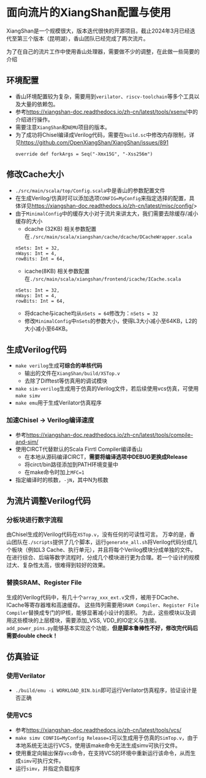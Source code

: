# 面向流片的XiangShan配置与使用

XiangShan是一个规模很大，版本迭代很快的开源项目。截止2024年3月已经迭代至第三个版本（昆明湖），香山团队已经完成了两次流片。

为了在自己的流片工作中使用香山处理器，需要做不少的调整，在此做一些简要的介绍

## 环境配置

* 香山环境配置较为复杂，需要用到`verilator`、`riscv-toolchain`等多个工具以及大量的依赖包。
* 参考<https://xiangshan-doc.readthedocs.io/zh-cn/latest/tools/xsenv/>中的介绍进行操作。
* 需要注意`XiangShan`和`NEMU`项目的版本。
* 为了成功将Chisel编译成Verilog代码，需要在`build.sc`中修改内存限制，详见<https://github.com/OpenXiangShan/XiangShan/issues/891>
    ```
    override def forkArgs = Seq("-Xmx15G", "-Xss256m")
    ```	

## 修改Cache大小

* `./src/main/scala/top/Config.scala`中是香山的参数配置文件
* 在生成Verilog/仿真时可以添加选项`CONFIG=MyConfig`来指定选择的配置，具体详见<https://xiangshan-doc.readthedocs.io/zh-cn/latest/misc/config/>>
* 由于`MinimalConfig`中的缓存大小对于流片来讲太大，我们需要去除缓存/减小缓存的大小
    * dcache (32KB) 相关参数配置在`./src/main/scala/xiangshan/cache/dcache/DCacheWrapper.scala`
    ```
    nSets: Int = 32, 
    nWays: Int = 4,
    rowBits: Int = 64,
    ```
    * icache(8KB) 相关参数配置在`./src/main/scala/xiangshan/frontend/icache/ICache.scala`
    ```
    nSets: Int = 32,
    nWays: Int = 4,
    rowBits: Int = 64,
    ```
    * 将dcache与icache均从`nSets = 64`修改为：`nSets = 32`
	* 修改`MinimalConfig`中`nSets`的参数大小，使得L3大小减小至64KB，L2的大小减小至64KB。
	
## 生成Verilog代码

* `make verilog`生成**可综合的单核代码**
    * 输出的文件在`XiangShan/build/XSTop.v`
    * 去除了Difftest等仿真用的调试模块
* `make sim-verilog`生成用于仿真的Verilog文件，若后续使用vcs仿真，可使用`make simv`
* `make emu`用于生成Verilator仿真程序

### 加速Chisel -> Verilog编译速度

* 参考<https://xiangshan-doc.readthedocs.io/zh-cn/latest/tools/compile-and-sim/>
* 使用CIRCT代替默认的Scala Firrtl Compiler编译香山
	* 在本地从源码编译CIRCT，**需要将编译选项中DEBUG更换成Release**
	* 将circt/bin路径添加到PATH环境变量中
	* 在make命令时加上`MFC=1`
* 指定编译时的核数，`-jN`，其中N为核数

## 为流片调整Verilog代码

### 分板块进行数字流程

由Chisel生成的Verilog代码在`XSTop.v`，没有任何的可读性可言。
万幸的是，香山团队在`./scripts`提供了几个脚本，运行`generate_all.sh`将Verilog代码分成几个板块（例如L3 Cache、执行单元），并且将每个Verilog模块分成单独的文件。
在进行综合、后端等数字流程时，分成几个模块进行更为合理。若一个设计的规模过大、复杂性太高，很难得到较好的效果。

### 替换SRAM、Register File

生成的Verilog代码中，有几十个`array_xxx_ext.v`文件，被用于DCache、ICache等寄存器堆和高速缓存。
这些阵列需要用`SRAM Compiler`、`Register File Compiler`替换成专门的IP核，能够显著减小设计的面积。
为此，这些模块以及调用这些模块的上层模块，需要添加_VSS, VDD_的IO定义与连接。`add_power_pins.py`能够基本实现这个功能，**但是脚本鲁棒性不好，修改完代码后需要double check！**

## 仿真验证

### 使用Verilator

* `./build/emu -i WORKLOAD_BIN.bin`即可运行Verilator仿真程序，验证设计是否正确

### 使用VCS

* 参考<https://xiangshan-doc.readthedocs.io/zh-cn/latest/tools/vcs/>
* `make simv CONFIG=MyConfig Release=1`可以生成用于仿真的`SimTop.v`，由于本地系统无法运行VCS，使用该make命令无法生成simv可执行文件。
* 使用重定向输出保存`vcs`命令，在支持VCS的环境中重新运行该命令，从而生成`simv`可执行文件。
* 运行`simv`，并指定负载程序
